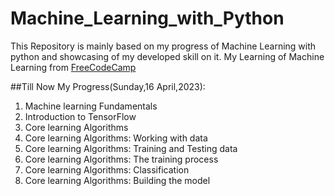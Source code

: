 # Machine_Learning_with_Python
This Repository is mainly based on my progress of Machine Learning with python and showcasing of my developed skill on it.
My Learning of Machine Learning from <a href="https://www.freecodecamp.org/learn/machine-learning-with-python/#tensorflow">FreeCodeCamp<a>

##Till Now My Progress(Sunday,16 April,2023):

1. Machine learning Fundamentals
2. Introduction to TensorFlow
3. Core learning Algorithms
4. Core learning Algorithms: Working with data
5. Core learning Algorithms: Training and Testing data
6. Core learning Algorithms: The training process
7. Core learning Algorithms: Classification
8. Core learning Algorithms: Building the model
